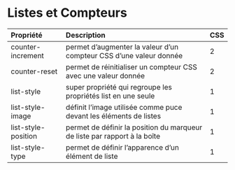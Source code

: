 # Listes et Compteurs

| Propriété | Description | CSS
|:----------|:------------|:---
| counter-increment | permet d’augmenter la valeur d’un compteur CSS d’une valeur donnée | 2
| counter-reset | permet de réinitialiser un compteur CSS avec une valeur donnée | 2
| list-style | super propriété qui regroupe les propriétés list en une seule | 1
| list-style-image | définit l’image utilisée comme puce devant les éléments de listes | 1
| list-style-position | permet de définir la position du marqueur de liste par rapport à la boîte | 1
| list-style-type | permet de définir l’apparence d’un élément de liste | 1
